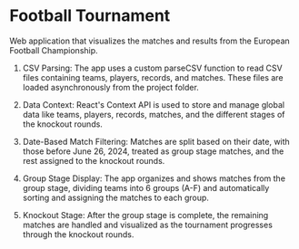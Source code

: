 # Football Tournament

 Web application that visualizes the matches and results from the European Football Championship.

1. CSV Parsing: The app uses a custom parseCSV function to read CSV files containing teams, players, records, and matches. These files are loaded asynchronously from the project folder.

2. Data Context: React's Context API is used to store and manage global data like teams, players, records, matches, and the different stages of the knockout rounds.

3. Date-Based Match Filtering: Matches are split based on their date, with those before June 26, 2024, treated as group stage matches, and the rest assigned to the knockout rounds.

4. Group Stage Display: The app organizes and shows matches from the group stage, dividing teams into 6 groups (A-F) and automatically sorting and assigning the matches to each group.

5. Knockout Stage: After the group stage is complete, the remaining matches are handled and visualized as the tournament progresses through the knockout rounds.